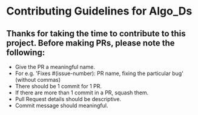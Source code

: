 # Contributing Guidelines for Algo_Ds

## Thanks for taking the time to contribute to this project. Before making PRs, please note the following:
- Give the PR a meaningful name.
- For e.g. 'Fixes #(issue-number): PR name, fixing the particular bug' (without commas)
- There should be 1 commit for 1 PR.
- If there are more than 1 commit in a PR, squash them.
- Pull Request details should be descriptive.
- Commit message should meaningful.
